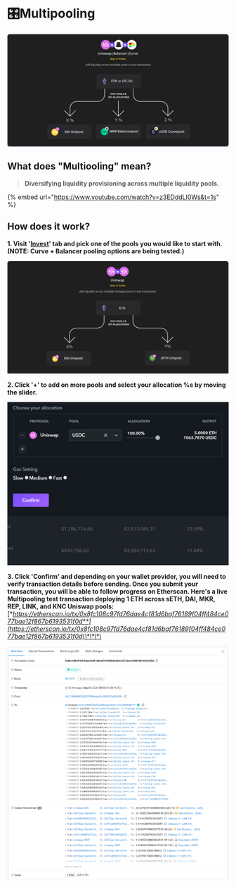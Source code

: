 # 🎛️Multipooling

![](../.gitbook/assets/multipooling.png)

## What does "Multiooling" mean?

> **Diversifying liquidity provisioning across multiple liquidity pools.**

{% embed url="https://www.youtube.com/watch?v=z3EDddLI0Ws&t=1s" %}

## How does it work?

**1. Visit '**[**Invest**](https://www.zapper.fi/#/invest)**' tab and pick one of the pools you would like to start with. \(NOTE: Curve + Balancer pooling options are being tested.\)**

![](../.gitbook/assets/multipooling-uni.png)

**2. Click '+' to add on more pools and select your allocation %s by moving the slider.**

![](../.gitbook/assets/7cjaymdmqn.gif)

**3. Click 'Confirm' and depending on your wallet provider, you will need to verify transaction details before sending. Once you submit your transaction, you will be able to follow progress on Etherscan. Here's a live Multipooling test transaction deploying 1 ETH across sETH, DAI, MKR, REP, LINK, and KNC Uniswap pools:** [**https://etherscan.io/tx/0x8fc108c97fd76dae4cf81d6baf76189f04ff484ce077bae12f867b6193531f0d**](https://etherscan.io/tx/0x8fc108c97fd76dae4cf81d6baf76189f04ff484ce077bae12f867b6193531f0d)\*\*\*\*

![](../.gitbook/assets/chrome_ez72xvkucr.png)



